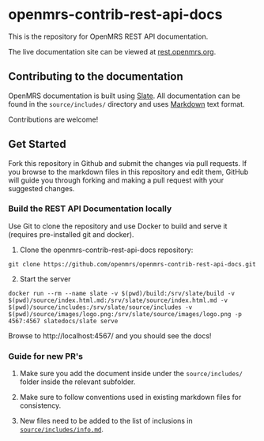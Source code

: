 # openmrs-contrib-rest-api-docs

This is the repository for OpenMRS REST API documentation.

The live documentation site can be viewed at [rest.openmrs.org](https://rest.openmrs.org/).

## Contributing to the documentation

OpenMRS documentation is built using [Slate](https://github.com/slatedocs/slate). 
All documentation can be found in the `source/includes/` directory and uses 
[Markdown](https://guides.github.com/features/mastering-markdown/) text format. 

Contributions are welcome!

## Get Started 

Fork this repository in Github and submit the changes via pull requests. If 
you browse to the markdown files in this repository and edit them, GitHub will 
guide you through forking and making a pull request with your suggested changes.

### Build the REST API Documentation locally

Use Git to clone the repository and use Docker to build and serve it (requires pre-installed git and docker).

1. Clone the openmrs-contrib-rest-api-docs repository: 
```
git clone https://github.com/openmrs/openmrs-contrib-rest-api-docs.git
```
2. Start the server
```
docker run --rm --name slate -v $(pwd)/build:/srv/slate/build -v $(pwd)/source/index.html.md:/srv/slate/source/index.html.md -v $(pwd)/source/includes:/srv/slate/source/includes -v $(pwd)/source/images/logo.png:/srv/slate/source/images/logo.png -p 4567:4567 slatedocs/slate serve
```

Browse to http://localhost:4567/ and you should see the docs!

### Guide for new PR's

1. Make sure you add the document inside under the `source/includes/` folder 
inside the relevant subfolder.

2. Make sure to follow conventions used in existing markdown files for consistency.

3. New files need to be added to the list of inclusions in 
[`source/includes/info.md`](source/includes/info.md).
